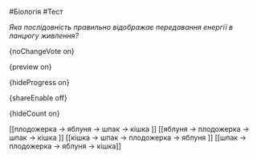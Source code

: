 #Біологія #Тест

*Яка послідовність правильно відображає передавання енергії в ланцюгу живлення?*

{noChangeVote on}

{preview on}

{hideProgress on}

{shareEnable off}

{hideCount on}

[[плодожерка → яблуня → шпак → кішка ]]
[[яблуня → плодожерка → шпак → кішка ]]
[[кішка → шпак → плодожерка → яблуня ]]
[[шпак → плодожерка → яблуня → кішка]]

